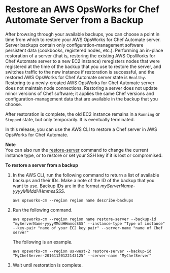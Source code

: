 # Restore an AWS OpsWorks for Chef Automate Server from a Backup<a name="opscm-chef-restore"></a>

After browsing through your available backups, you can choose a point in time from which to restore your AWS OpsWorks for Chef Automate server\. Server backups contain only configuration\-management software persistent data \(cookbooks, registered nodes, etc\.\)\. Performing an in\-place restoration of a server \(that is, restoring the existing AWS OpsWorks for Chef Automate server to a new EC2 instance\) reregisters nodes that were registered at the time of the backup that you use to restore the server, and switches traffic to the new instance if restoration is successful, and the restored AWS OpsWorks for Chef Automate server state is `Healthy`\. Restoring to a newly\-created AWS OpsWorks for Chef Automate server does not maintain node connections\. Restoring a server does not update minor versions of Chef software; it applies the same Chef versions and configuration\-management data that are available in the backup that you choose\.

After restoration is complete, the old EC2 instance remains in a `Running` or `Stopped` state, but only temporarily\. It is eventually terminated\.

In this release, you can use the AWS CLI to restore a Chef server in AWS OpsWorks for Chef Automate\.

**Note**  
You can also run the [restore\-server](http://docs.aws.amazon.com/opsworks-cm/latest/APIReference/API_RestoreServer.html) command to change the current instance type, or to restore or set your SSH key if it is lost or compromised\.

**To restore a server from a backup**

1. In the AWS CLI, run the following command to return a list of available backups and their IDs\. Make a note of the ID of the backup that you want to use\. Backup IDs are in the format *myServerName\-yyyyMMddHHmmssSSS*\.

   ```
   aws opsworks-cm --region region name describe-backups
   ```

1. Run the following command\.

   ```
   aws opsworks-cm --region region name restore-server --backup-id "myServerName-yyyyMMddHHmmssSSS" --instance-type "Type of instance" --key-pair "name of your EC2 key pair" --server-name "name of Chef server"
   ```

   The following is an example\.

   ```
   aws opsworks-cm --region us-west-2 restore-server --backup-id "MyChefServer-20161120122143125" --server-name "MyChefServer"
   ```

1. Wait until restoration is complete\.
